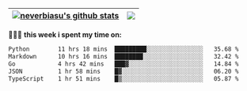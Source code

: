 | <a href="https://github.com/neverbiasu"><img align="center" src="https://github-readme-stats.vercel.app/api?username=neverbiasu&theme=dracula&show_icons=true&hide_border=true&count_private=true" alt="neverbiasu's github stats" /></a> | <a href="https://github.com/neverbiasu"><img align="center" src="https://github-readme-stats.vercel.app/api/top-langs/?username=neverbiasu&theme=dracula&show_icons=true&hide_border=true&layout=compact" /></a> |
| ------------- | ------------- |

👨🏾‍💻 **this week i spent my time on:**
<!--START_SECTION:waka-->

```txt
Python        11 hrs 18 mins  █████████░░░░░░░░░░░░░░░░   35.68 %
Markdown      10 hrs 16 mins  ████████░░░░░░░░░░░░░░░░░   32.42 %
Go            4 hrs 42 mins   ███▓░░░░░░░░░░░░░░░░░░░░░   14.84 %
JSON          1 hr 58 mins    █▓░░░░░░░░░░░░░░░░░░░░░░░   06.20 %
TypeScript    1 hr 51 mins    █▒░░░░░░░░░░░░░░░░░░░░░░░   05.87 %
```

<!--END_SECTION:waka-->
